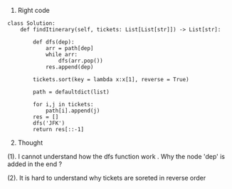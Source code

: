 1. Right code

```
class Solution:
    def findItinerary(self, tickets: List[List[str]]) -> List[str]:

        def dfs(dep):
            arr = path[dep]
            while arr:
                dfs(arr.pop())
            res.append(dep)

        tickets.sort(key = lambda x:x[1], reverse = True)
        
        path = defaultdict(list)
        
        for i,j in tickets:
            path[i].append(j)
        res = []
        dfs('JFK')
        return res[::-1]
 ```  
       
       
 2. Thought
 
 (1). I cannot understand how the dfs function work  . Why the node 'dep' is added in the end ?
 
 (2). It is hard to understand why tickets are soreted in reverse order
 
 
